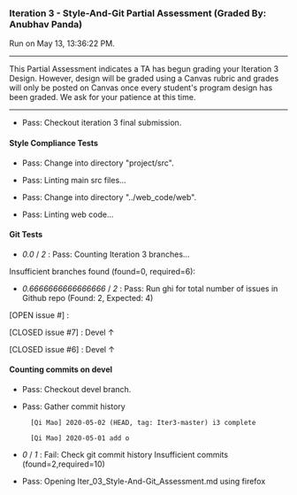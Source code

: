 ### Iteration 3 - Style-And-Git Partial Assessment (Graded By: Anubhav Panda)

Run on May 13, 13:36:22 PM.

<hr>

This Partial Assessment indicates a TA has begun grading your Iteration 3 Design. However, design will be graded using a Canvas rubric and grades will only be posted on Canvas once every student's program design has been graded. We ask for your patience at this time.

<hr>

+ Pass: Checkout iteration 3 final submission.




#### Style Compliance Tests

+ Pass: Change into directory "project/src".

+ Pass: Linting main src files...



+ Pass: Change into directory "../web_code/web".

+ Pass: Linting web code...




#### Git Tests

+  _0.0_ / _2_ : Pass: Counting Iteration 3 branches...

Insufficient branches found (found=0, required=6):



+  _0.6666666666666666_ / _2_ : Pass: Run ghi for total number of issues in Github repo (Found: 2, Expected: 4) 

 [OPEN issue #] : 

[CLOSED issue #7] :  Devel ↑

[CLOSED issue #6] :  Devel ↑

 




#### Counting commits on devel

+ Pass: Checkout devel branch.



+ Pass: Gather commit history

		[Qi Mao] 2020-05-02 (HEAD, tag: Iter3-master) i3 complete 

		[Qi Mao] 2020-05-01 add o 







+  _0_ / _1_ : Fail: Check git commit history
Insufficient commits (found=2,required=10)

+ Pass: Opening Iter_03_Style-And-Git_Assessment.md using firefox

